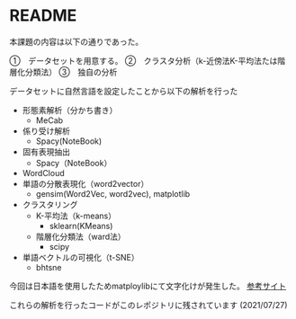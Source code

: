 # README
本課題の内容は以下の通りであった。

①　データセットを用意する。
②　クラスタ分析（k-近傍法K-平均法たは階層化分類法）
③　独自の分析

データセットに自然言語を設定したことから以下の解析を行った
- 形態素解析（分かち書き）
    - MeCab
- 係り受け解析
    - Spacy(NoteBook)
- 固有表現抽出
    - Spacy（NoteBook）
- WordCloud
- 単語の分散表現化（word2vector）
    - gensim(Word2Vec, word2vec), matplotlib
- クラスタリング
    - K-平均法（k-means）
        - sklearn(KMeans)
    - 階層化分類法（ward法）
        - scipy
- 単語ベクトルの可視化（t-SNE）
    - bhtsne

今回は日本語を使用したためmatploylibにて文字化けが発生した。
[参考サイト](https://self-development.info/ipaexgothic%e3%81%ab%e3%82%88%e3%82%8bmatplotlib%e3%81%ae%e6%97%a5%e6%9c%ac%e8%aa%9e%e5%8c%96%e3%80%90python%e3%80%91/)


これらの解析を行ったコードがこのレポジトリに残されています
(2021/07/27)
